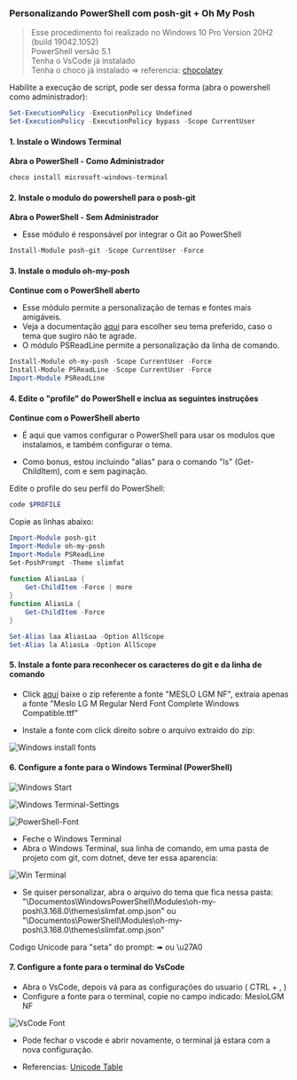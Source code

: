 ### Personalizando PowerShell com posh-git + Oh My Posh

>Esse procedimento foi realizado no Windows 10 Pro Version 20H2 (build 19042.1052)   
PowerShell versão 5.1  
Tenha o VsCode já instalado  
Tenha o choco já instalado => referencia: [chocolatey](https://chocolatey.org/install)

Habilite a execução de script, pode ser dessa forma (abra o powershell como administrador):

```powershell
Set-ExecutionPolicy -ExecutionPolicy Undefined
Set-ExecutionPolicy -ExecutionPolicy bypass -Scope CurrentUser
```

#### 1. Instale o Windows Terminal ####   
**Abra o PowerShell - Como Administrador**

```powershell
choco install microsoft-windows-terminal
```

#### 2. Instale o modulo do powershell para o posh-git ####  
**Abra o PowerShell - Sem Administrador**

- Esse módulo é responsável por integrar o Git ao PowerShell   

```powershell
Install-Module posh-git -Scope CurrentUser -Force
```

#### 3. Instale o modulo oh-my-posh ####   
**Continue com o PowerShell aberto**

- Esse módulo permite a personalização de temas e fontes mais amigáveis.   
- Veja a documentação [aqui](https://ohmyposh.dev/docs/) para escolher seu tema preferido, caso o tema que sugiro não te agrade.   
- O módulo PSReadLine permite a personalização da linha de comando.

```powershell
Install-Module oh-my-posh -Scope CurrentUser -Force
Install-Module PSReadLine -Scope CurrentUser -Force
Import-Module PSReadLine
```

#### 4. Edite o "profile" do PowerShell e inclua as seguintes instruções ###   
**Continue com o PowerShell aberto**   

- É aqui que vamos configurar o PowerShell para usar os modulos que instalamos, e também configurar o tema.   

- Como bonus, estou incluindo "alias" para o comando "ls" (Get-ChildItem), com e sem paginação.   

Edite o profile do seu perfil do PowerShell: 

```powershell
code $PROFILE
```
Copie as linhas abaixo:

```powershell
Import-Module posh-git   
Import-Module oh-my-posh  
Import-Module PSReadLine
Set-PoshPrompt -Theme slimfat  
 
function AliasLaa {
    Get-ChildItem -Force | more
}
function AliasLa {
    Get-ChildItem -Force
}

Set-Alias laa AliasLaa -Option AllScope
Set-Alias la AliasLa -Option AllScope
```
#### 5. Instale a fonte para reconhecer os caracteres do git e da linha de comando ####  
- Click [aqui](https://ohmyposh.dev/docs/installation/fonts) baixe o zip referente a fonte "MESLO LGM NF", extraia apenas a fonte "Meslo LG M Regular Nerd Font Complete Windows Compatible.ttf" 

- Instale a fonte com click direito sobre o arquivo extraido do zip:   

![Windows install fonts](https://github.com/lzocateli00/terminal-windows/blob/708d98718cd7c713263865c3ecd4c1bccdb61c78/images/Windows%20Install%20font.jpg)

#### 6. Configure a fonte para o Windows Terminal (PowerShell) ####  

![Windows Start](https://github.com/lzocateli00/terminal-windows/blob/37631020d9abeac1802e29231de79cd14d17f561/images/WindowsTerminal.png)

![Windows Terminal-Settings](https://github.com/lzocateli00/terminal-windows/blob/37631020d9abeac1802e29231de79cd14d17f561/images/WindowsTerminal-Settings.png)

![PowerShell-Font](https://github.com/lzocateli00/terminal-windows/blob/37631020d9abeac1802e29231de79cd14d17f561/images/PowerShell-Font.png)

- Feche o Windows Terminal
- Abra o Windows Terminal, sua linha de comando, em uma pasta de projeto com git, com dotnet, deve ter essa aparencia:

![Win Terminal](https://github.com/lzocateli00/terminal-windows/blob/019b2b87148053b683626f3e267a132b59d28365/images/WindowsTerminal-Final.png)

- Se quiser personalizar, abra o arquivo do tema que fica nessa pasta: "\Documentos\WindowsPowerShell\Modules\oh-my-posh\3.168.0\themes\slimfat.omp.json" ou 
"\Documentos\PowerShell\Modules\oh-my-posh\3.168.0\themes\slimfat.omp.json"

Codigo Unicode para "seta" do prompt: ➠  ou \u27A0
 
 #### 7. Configure a fonte para o terminal do VsCode ####  

- Abra o VsCode, depois vá para as configurações do usuario ( CTRL + , )
- Configure a fonte para o terminal, copie no campo indicado: MesloLGM NF   

![VsCode Font](https://github.com/lzocateli00/terminal-windows/blob/37631020d9abeac1802e29231de79cd14d17f561/images/VsCode-Meslo.png)

- Pode fechar o vscode e abrir novamente, o terminal já estara com a nova configuração.


- Referencias: [Unicode Table](https://unicode-table.com/en)
